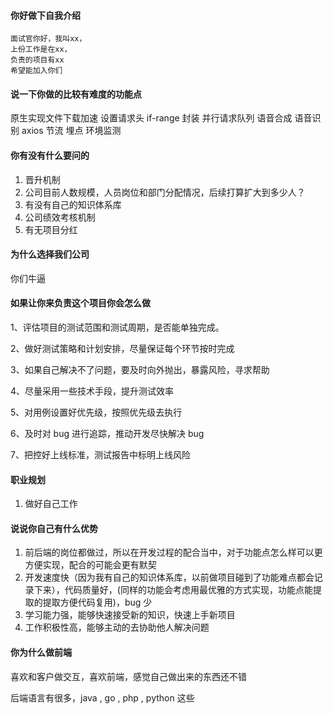 #### 你好做下自我介绍

```
面试官你好，我叫xx，
上份工作是在xx，
负责的项目有xx
希望能加入你们
```

#### 说一下你做的比较有难度的功能点

原生实现文件下载加速 设置请求头 if-range 封装 并行请求队列
语音合成 语音识别
axios 节流
埋点
环境监测

#### 你有没有什么要问的

1. 晋升机制
2. 公司目前人数规模，人员岗位和部门分配情况，后续打算扩大到多少人？
3. 有没有自己的知识体系库
4. 公司绩效考核机制
5. 有无项目分红

#### 为什么选择我们公司

你们牛逼


#### 如果让你来负责这个项目你会怎么做

1、评估项目的测试范围和测试周期，是否能单独完成。

2、做好测试策略和计划安排，尽量保证每个环节按时完成

3、如果自己解决不了问题，要及时向外抛出，暴露风险，寻求帮助

4、尽量采用一些技术手段，提升测试效率

5、对用例设置好优先级，按照优先级去执行

6、及时对 bug 进行追踪，推动开发尽快解决 bug

7、把控好上线标准，测试报告中标明上线风险


#### 职业规划

1. 做好自己工作

#### 说说你自己有什么优势

1. 前后端的岗位都做过，所以在开发过程的配合当中，对于功能点怎么样可以更方便实现，配合的可能会更有默契
2. 开发速度快（因为我有自己的知识体系库，以前做项目碰到了功能难点都会记录下来），代码质量好，(同样的功能会考虑用最优雅的方式实现，功能点能提取的提取方便代码复用)，bug 少
3. 学习能力强，能够快速接受新的知识，快速上手新项目
4. 工作积极性高，能够主动的去协助他人解决问题

#### 你为什么做前端

喜欢和客户做交互，喜欢前端，感觉自己做出来的东西还不错

后端语言有很多，java , go , php , python 这些

